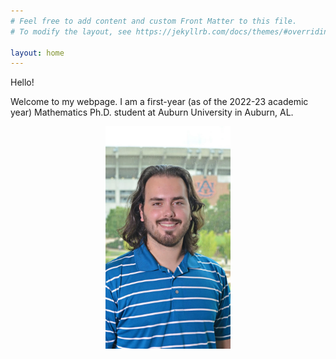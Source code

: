 ```yaml
---
# Feel free to add content and custom Front Matter to this file.
# To modify the layout, see https://jekyllrb.com/docs/themes/#overriding-theme-defaults

layout: home
---
```


Hello!

Welcome to my webpage. I am a first-year (as of the 2022-23 academic year) Mathematics Ph.D. student at Auburn University in Auburn, AL.

<center><img src="assets/images/headshot-fall2022.jpg" width="200" height="auto" /></center>